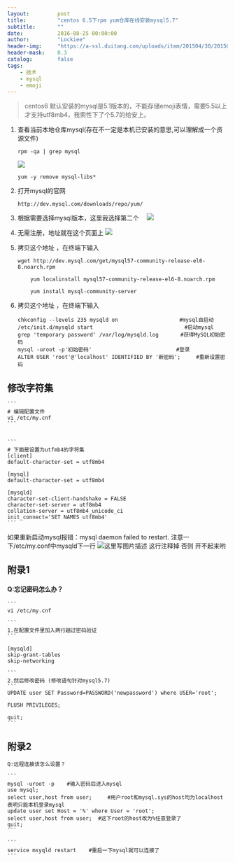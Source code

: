 ```yaml
---
layout:     	post
title:      	"centos 6.5下rpm yum仓库在线安装mysql5.7"
subtitle:   	""
date:       	2016-08-25 00:00:00
author:     	"Lockiee"
header-img: 	"https://a-ssl.duitang.com/uploads/item/201504/30/20150430191431_PHySw.jpeg"
header-mask: 	0.3
catalog:    	false
tags:
    - 技术
    - mysql
    - emoji
---
```


> centos6 默认安装的mysql是5.1版本的，不能存储emoji表情，需要5.5以上才支持utf8mb4，我索性下了个5.7的给安上。


1. 查看当前本地仓库mysql(存在不一定是本机已安装的意思,可以理解成一个资源文件)

	```
	rpm -qa | grep mysql
	```
	![](http://img.blog.csdn.net/20160825104322717)
		
	
	```
	yum -y remove mysql-libs*  
	```


 2. 打开mysql的官网    

 	```
 	http://dev.mysql.com/downloads/repo/yum/
	```

 3. 根据需要选择mysql版本，这里我选择第二个
 　![](http://img.blog.csdn.net/20160825104425655)
 　

 4. 无需注册，地址就在这个页面上
 ![](http://img.blog.csdn.net/20160825104533203)

 5. 拷贝这个地址 ，在终端下输入
 

	```
	wget http://dev.mysql.com/get/mysql57-community-release-el6-8.noarch.rpm
		
		yum localinstall mysql57-community-release-el6-8.noarch.rpm
		
		yum install mysql-community-server
	```

 6. 拷贝这个地址 ，在终端下输入

   

	```
	chkconfig --levels 235 mysqld on　　　　          	 #mysql自启动
	/etc/init.d/mysqld start　　　　　　　　         	    #启动mysql
	grep 'temporary password' /var/log/mysqld.log    	#获得MySQL初始密码
	mysql -uroot -p'初始密码'                      	    #登录
	ALTER USER 'root'@'localhost' IDENTIFIED BY '新密码';     #重新设置密码
	
	```

 

## 修改字符集
	 
	
	```
	# 编辑配置文件
	vi /etc/my.cnf
	```


	```
	# 下面是设置为utfmb4的字符集
	[client]
	default-character-set = utf8mb4
	
	[mysql]
	default-character-set = utf8mb4
	
	[mysqld]
	character-set-client-handshake = FALSE
	character-set-server = utf8mb4
	collation-server = utf8mb4_unicode_ci
	init_connect='SET NAMES utf8mb4'
	```

如果重新启动mysql报错：mysql daemon failed to restart.
注意一下/etc/my.conf中mysqld下一行
![这里写图片描述](http://img.blog.csdn.net/20161102131150296)
这行注释掉 否则 开不起来哟
	

## 附录1

#### Q:忘记密码怎么办？

	```
	vi /etc/my.cnf
	
	```
	1.在配置文件里加入两行越过密码验证
	```
	
	[mysqld]
	skip-grant-tables
	skip-networking
	
	```
	2.然后修改密码 (修改语句针对mysql5.7)
	```
	UPDATE user SET Password=PASSWORD('newpassword') where USER='root';
	
	FLUSH PRIVILEGES;
	
	quit;
	```

## 附录2
 
	Q:远程连接该怎么设置？
		
	```
	mysql -uroot -p    #输入密码后进入mysql
	use mysql;
	select user,host from user;     #用户root和mysql.sys的host均为localhost 表明只能本机登录mysql
	update user set Host = '%' where User = 'root';
	select user,host from user;  #这下root的host改为%任意登录了
	quit;
	```
	
	```
	service msyqld restart    #重启一下mysql就可以连接了
	```
